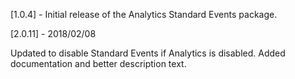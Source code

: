 [1.0.4] - Initial release of the Analytics Standard Events package.

[2.0.11] - 2018/02/08

Updated to disable Standard Events if Analytics is disabled.
Added documentation and better description text.